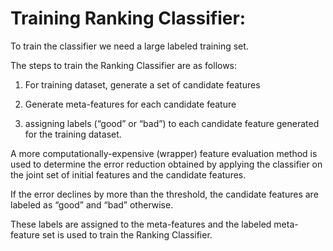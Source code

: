 # Training Ranking Classifier:

To train the classifier we need a large labeled training set.

The steps to train the Ranking Classifier are as follows:

1. For training dataset, generate a set of candidate features

2. Generate meta-features for each candidate feature

3. assigning labels \(“good” or “bad”\) to each candidate feature generated for the training dataset.

A more computationally-expensive \(wrapper\) feature evaluation method is used to determine the error reduction obtained by applying the classifier on the joint set of initial features and the candidate features.

If the error declines by more than the threshold, the candidate features are labeled as “good” and “bad” otherwise.

These labels are assigned to the meta-features and the labeled meta-feature set is used to train the Ranking Classifier.  




